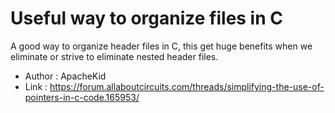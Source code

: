 # Useful way to organize files in C

A good way to organize header files in C, this get huge benefits when we eliminate or strive to eliminate nested header files.

- Author  : ApacheKid
- Link    : https://forum.allaboutcircuits.com/threads/simplifying-the-use-of-pointers-in-c-code.165953/